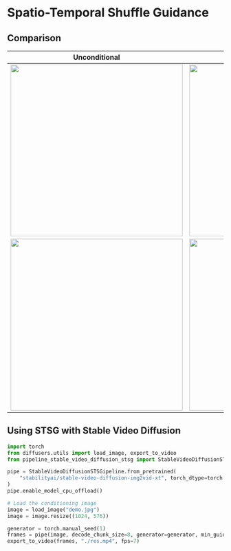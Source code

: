 # Spatio-Temporal Shuffle Guidance

## Comparison

| Unconditional  | SVD            | STSG           |
| -------------- | -------------- | -------------- |
| <img src="https://github.com/pixeli99/Spatio-Temporal-Shuffle-Guidance/assets/46072190/11f7928f-0283-43f9-8f4d-fc2937c1707d" width="400"> | <img src="https://github.com/pixeli99/Spatio-Temporal-Shuffle-Guidance/assets/46072190/fd613ae3-c16c-42e0-90b2-29f150a39895" width="400"> | <img src="https://github.com/pixeli99/Spatio-Temporal-Shuffle-Guidance/assets/46072190/69286a0a-49f0-4a09-a474-17b14d777d3d" width="400"> |
| <img src="https://github.com/pixeli99/Spatio-Temporal-Shuffle-Guidance/assets/46072190/3893d187-623a-4801-a8fa-4ce6126d41e5" width="400"> | <img src="https://github.com/pixeli99/Spatio-Temporal-Shuffle-Guidance/assets/46072190/95d48275-9403-47d7-a43d-22e5fc8f9877" width="400"> | <img src="https://github.com/pixeli99/Spatio-Temporal-Shuffle-Guidance/assets/46072190/41efbf33-7ab7-4784-aa98-1a54fbf64806" width="400"> |

## Using STSG with Stable Video Diffusion

```python
import torch
from diffusers.utils import load_image, export_to_video
from pipeline_stable_video_diffusion_stsg import StableVideoDiffusionSTSGipeline

pipe = StableVideoDiffusionSTSGipeline.from_pretrained(
    "stabilityai/stable-video-diffusion-img2vid-xt", torch_dtype=torch.float16, variant="fp16"
)
pipe.enable_model_cpu_offload()

# Load the conditioning image
image = load_image("demo.jpg")
image = image.resize((1024, 576))

generator = torch.manual_seed(1)
frames = pipe(image, decode_chunk_size=8, generator=generator, min_guidance_scale=1.0, max_guidance_scale=2.0,).frames[0]
export_to_video(frames, "./res.mp4", fps=7)
```